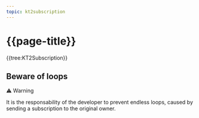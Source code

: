 ```yaml
---
topic: kt2subscription
---
```

# {{page-title}}

{{tree:KT2Subscription}}

## Beware of loops

<div class="warning">
<span>⚠️ Warning</span>
</div>

It is the responsability of the developer to prevent endless loops, caused by sending a subscription to the original owner.
